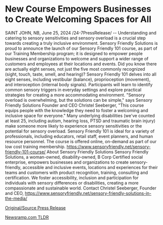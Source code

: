 # New Course Empowers Businesses to Create Welcoming Spaces for All

SAINT JOHN, NB, June 25, 2024 /24-7PressRelease/ -- Understanding and catering to sensory sensitivities and sensory overload is a crucial step towards creating a truly inclusive environment.  Sensory Friendly Solutions is proud to announce the launch of our Sensory Friendly 101 course, as part of our Training Membership program; it is designed to empower people businesses and organizations to welcome and support a wider range of customers and employees at their locations and events.  Did you know there are actually eight senses, not just the five most commonly recognized (sight, touch, taste, smell, and hearing)? Sensory Friendly 101 delves into all eight senses, including vestibular (balance), proprioception (movement), and interoception (internal body signals). Participants will learn to identify common sensory triggers in everyday settings and explore practical strategies for creating a more accommodating environment.  "Sensory overload is overwhelming, but the solutions can be simple," says Sensory Friendly Solutions Founder and CEO Christel Seeberger, "This course equips people with the knowledge they need to foster a welcoming and inclusive space for everyone."  Many underlying disabilities (we've counted at least 25, including autism, hearing loss, PTSD and traumatic brain injury) make someone more likely to experience sensory sensitivities or the potential for sensory overload.  Sensory Friendly 101 is ideal for a variety of professionals, including educators, retail staff, event planners, and human resource personnel. The course is offered online, on-demand as part of our low cost training membership.  https://www.sensoryfriendly.net/sensory-friendly-101-course/  About Sensory Friendly Solutions Sensory Friendly Solutions, a woman-owned, disability-owned, B Corp Certified social enterprise, empowers businesses and organizations to create sensory-friendly, accessible and inclusive events, locations and experiences for their teams and customers with product recognition, training, consulting and certification. We foster accessibility, inclusion and participation for individuals with sensory differences or disabilities, creating a more compassionate and sustainable world.  Contact Christel Seeberger, Founder and CEO, https://www.sensoryfriendly.net/sensory-friendly-solutions-in-the-media/ 

[Original/Source Press Release](https://www.24-7pressrelease.com/press-release/511946/new-course-empowers-businesses-to-create-welcoming-spaces-for-all) 

[Newsramp.com TLDR](https://newsramp.com/None) 